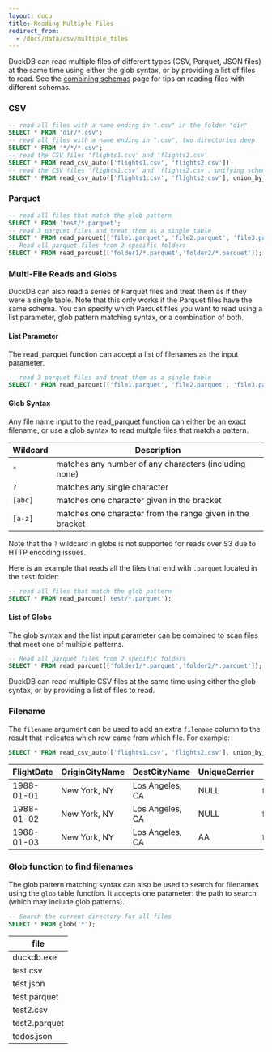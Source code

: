 ```yaml
---
layout: docu
title: Reading Multiple Files
redirect_from:
  - /docs/data/csv/multiple_files
---
```


DuckDB can read multiple files of different types (CSV, Parquet, JSON files) at the same time using either the glob syntax, or by providing a list of files to read. See the [combining schemas](combining_schemas) page for tips on reading files with different schemas.

### CSV

```sql
-- read all files with a name ending in ".csv" in the folder "dir"
SELECT * FROM 'dir/*.csv';
-- read all files with a name ending in ".csv", two directories deep
SELECT * FROM '*/*/*.csv';
-- read the CSV files 'flights1.csv' and 'flights2.csv'
SELECT * FROM read_csv_auto(['flights1.csv', 'flights2.csv'])
-- read the CSV files 'flights1.csv' and 'flights2.csv', unifying schemas by name and outputting a `filename` column
SELECT * FROM read_csv_auto(['flights1.csv', 'flights2.csv'], union_by_name=True, filename=True)
```

### Parquet

```sql
-- read all files that match the glob pattern
SELECT * FROM 'test/*.parquet';
-- read 3 parquet files and treat them as a single table
SELECT * FROM read_parquet(['file1.parquet', 'file2.parquet', 'file3.parquet']);
-- Read all parquet files from 2 specific folders
SELECT * FROM read_parquet(['folder1/*.parquet','folder2/*.parquet']);
```


### Multi-File Reads and Globs
DuckDB can also read a series of Parquet files and treat them as if they were a single table. Note that this only works if the Parquet files have the same schema. You can specify which Parquet files you want to read using a list parameter, glob pattern matching syntax, or a combination of both.

#### List Parameter
The read_parquet function can accept a list of filenames as the input parameter.

```sql
-- read 3 parquet files and treat them as a single table
SELECT * FROM read_parquet(['file1.parquet', 'file2.parquet', 'file3.parquet']);
```

#### Glob Syntax
Any file name input to the read_parquet function can either be an exact filename, or use a glob syntax to read multple files that match a pattern.

|  Wildcard  |                        Description                        |
|------------|-----------------------------------------------------------|
| `*`        | matches any number of any characters (including none)     |
| `?`        | matches any single character                              |
| `[abc]`    | matches one character given in the bracket                |
| `[a-z]`    | matches one character from the range given in the bracket |

Note that the `?` wildcard in globs is not supported for reads over S3 due to HTTP encoding issues. 

Here is an example that reads all the files that end with `.parquet` located in the `test` folder:

```sql
-- read all files that match the glob pattern
SELECT * FROM read_parquet('test/*.parquet');
```

#### List of Globs
The glob syntax and the list input parameter can be combined to scan files that meet one of multiple patterns.

```sql
-- Read all parquet files from 2 specific folders
SELECT * FROM read_parquet(['folder1/*.parquet','folder2/*.parquet']);
```

DuckDB can read multiple CSV files at the same time using either the glob syntax, or by providing a list of files to read.

### Filename

The `filename` argument can be used to add an extra `filename` column to the result that indicates which row came from which file. For example:

```sql
SELECT * FROM read_csv_auto(['flights1.csv', 'flights2.csv'], union_by_name=True, filename=True)
```

| FlightDate | OriginCityName |  DestCityName   | UniqueCarrier |   filename   |
|------------|----------------|-----------------|---------------|--------------|
| 1988-01-01 | New York, NY   | Los Angeles, CA | NULL          | flights1.csv |
| 1988-01-02 | New York, NY   | Los Angeles, CA | NULL          | flights1.csv |
| 1988-01-03 | New York, NY   | Los Angeles, CA | AA            | flights2.csv |


### Glob function to find filenames
The glob pattern matching syntax can also be used to search for filenames using the `glob` table function. 
It accepts one parameter: the path to search (which may include glob patterns). 

```sql
-- Search the current directory for all files
SELECT * FROM glob('*');
```

|     file      |
|---------------|
| duckdb.exe    |
| test.csv      |
| test.json     |
| test.parquet  |
| test2.csv     |
| test2.parquet |
| todos.json    |
